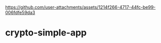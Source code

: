 

https://github.com/user-attachments/assets/1214f266-4717-44fc-be99-006fdfe59da3

# crypto-simple-app



